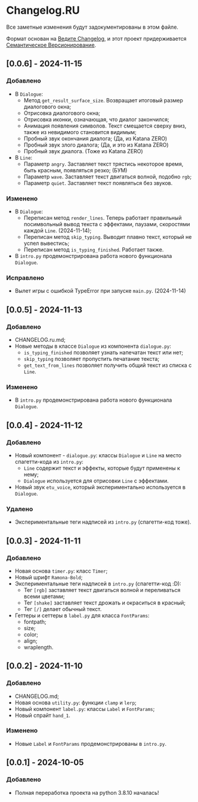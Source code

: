 # Changelog.RU
Все заметные изменения будут задокументированы в этом файле.

Формат основан на [Ведите Changelog](https://keepachangelog.com/ru/1.0.0/),
и этот проект придерживается [Семантическое Версионирование](https://semver.org/lang/ru/spec/v2.0.0.html).

## [0.0.6] - 2024-11-15
### Добавлено
- В `Dialogue`:
  - Метод `get_result_surface_size`. Возвращает итоговый размер диалогового окна;
  - Отрисовка диалогового окна;
  - Отрисовка иконки, означающая, что диалог закончился;
  - Анимация появления символов. Текст смещается сверху вниз, также из невидимого становится видимым;
  - Пробный звук окончания диалога; (Да, из Katana ZERO)
  - Пробный звук злого диалога; (Да, и это из Katana ZERO)
  - Пробный звук диалога. (Тоже из Katana ZERO)
- В `Line`:
  - Параметр `angry`. Заставляет текст трястись некоторое время, быть красным, появляться резко; (БУМ)
  - Параметр `wave`. Заставляет текст двигаться волной, подобно `rgb`;
  - Параметр `quiet`. Заставляет текст появляться без звуков.
### Изменено
- В `Dialogue`:
  - Переписан метод `render_lines`. Теперь работает правильный посимвольный вывод текста с эффектами, паузами, скоростями каждой `Line`. (2024-11-14);
  - Переписан метод `skip_typing`. Выводит плавно текст, который не успел вывестись;
  - Переписан метод `is_typing_finished`. Работает также.
- В `intro.py` продемонстрирована работа нового функционала `Dialogue`.
### Исправлено
- Вылет игры с ошибкой TypeError при запуске `main.py`. (2024-11-14)

## [0.0.5] - 2024-11-13
### Добавлено
- CHANGELOG.ru.md;
- Новые методы в классе `Dialogue` из компонента `dialogue.py`:
  - `is_typing_finished` позволяет узнать напечатан текст или нет;
  - `skip_typing` позволяет пропустить печатание текста;
  - `get_text_from_lines` позволяет получить общий текст из списка с `Line`.

### Изменено
- В `intro.py` продемонстрирована работа нового функционала `Dialogue`.

## [0.0.4] - 2024-11-12
### Добавлено
- Новый компонент - `dialogue.py`: классы `Dialogue` и `Line` на место спагетти-кода из `intro.py`:
  - `Line` содержит текст и эффекты, которые будут применены к нему;
  - `Dialogue` используется для отрисовки `Line` с эффектами.
- Новый звук `etu_voice`, который экспериментально используется в `Dialogue`.

### Удалено
- Экспериментальные теги надписей из `intro.py` (спагетти-код тоже).

## [0.0.3] - 2024-11-11
### Добавлено
- Новая основа `timer.py`: класс `Timer`;
- Новый шрифт `Ramona-Bold`;
- Экспериментальные теги надписей в `intro.py` (спагетти-код :D):
  - Тег `[rgb]` заставляет текст двигаться волной и переливаться всеми цветами;
  - Тег `[shake]` заставляет текст дрожать и окраситься в красный;
  - Тег `[/]` делает обычный текст.
- Геттеры и сеттеры в `label.py` для класса `FontParams`:
  - fontpath;
  - size;
  - color;
  - align;
  - wraplength.

## [0.0.2] - 2024-11-10
### Добавлено
- CHANGELOG.md;
- Новая основа `utility.py`: функции `clamp` и `lerp`;
- Новый компонент `label.py`: классы `Label` и `FontParams`;
- Новый спрайт `hand_1`.

### Изменено
- Новые `Label` и `FontParams` продемонстрированы в `intro.py`.

## [0.0.1] - 2024-10-05
### Добавлено
- Полная переработка проекта на python 3.8.10 началась!
